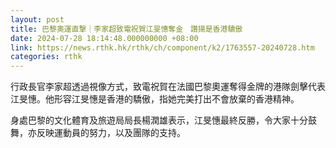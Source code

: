 ```yaml
---
layout: post
title: 巴黎奧運直撃｜李家超致電祝賀江旻憓奪金　讚揚是香港驕傲
date: 2024-07-28 18:14:48.000000000 +08:00
link: https://news.rthk.hk/rthk/ch/component/k2/1763557-20240728.htm
categories: rthk
---
```


行政長官李家超透過視像方式，致電祝賀在法國巴黎奧運奪得金牌的港隊劍擊代表江旻憓。他形容江旻憓是香港的驕傲，指她完美打出不會放棄的香港精神。

身處巴黎的文化體育及旅遊局局長楊潤雄表示，江旻憓最終反勝，令大家十分鼓舞，亦反映運動員的努力，以及團隊的支持。
